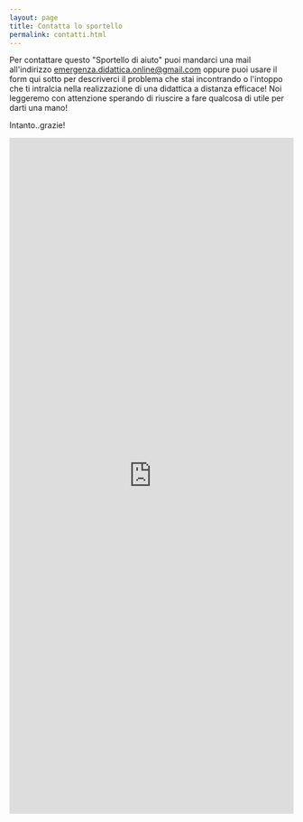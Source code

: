 ```yaml
---
layout: page
title: Contatta lo sportello
permalink: contatti.html
---
```


Per contattare questo "Sportello di aiuto" puoi mandarci una mail all'indirizzo emergenza.didattica.online@gmail.com oppure puoi usare il form qui sotto per descriverci il problema che stai incontrando o l'intoppo che ti intralcia nella realizzazione di una didattica a distanza efficace! 
Noi leggeremo con attenzione sperando di riuscire a fare qualcosa di utile per darti una mano!

Intanto..grazie!


<iframe src="https://docs.google.com/forms/d/e/1FAIpQLSeriA5F-9HVP-WUvsr8l_j8ewbAx8uhiUyHJ3cuFQHhS3nlyA/viewform?embedded=true" width="100%" height="1200" frameborder="0" marginheight="0" marginwidth="0">Caricamento…</iframe>
